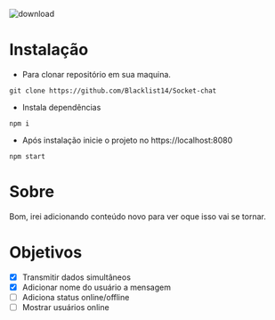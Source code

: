 ![download](https://user-images.githubusercontent.com/79177415/153426122-b5631610-b85d-4234-b068-a6e5dbb5aa86.gif)
# Instalação
- Para clonar repositório em sua maquina. 
 ```git
git clone https://github.com/Blacklist14/Socket-chat 
```
- Instala dependências
```npm
npm i
``` 
 - Após instalação inicie o projeto no https://localhost:8080
```npm
npm start
```

# Sobre
Bom, irei adicionando conteúdo novo para ver oque isso vai se tornar.
# Objetivos

- [x] Transmitir dados simultâneos
- [x] Adicionar nome do usuário a mensagem
- [ ] Adiciona status online/offline
- [ ] Mostrar usuários online
